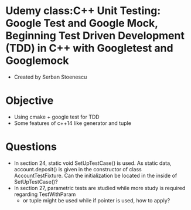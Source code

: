 # Udemy class:C++ Unit Testing: Google Test and Google Mock, Beginning Test Driven Development (TDD) in C++ with Googletest and Googlemock
- Created by Serban Stoenescu

# Objective
- Using cmake + google test for TDD
- Some features of c++14 like generator and tuple

# Questions
- In section 24, static void SetUpTestCase() is used. As static data, account.deposit() is given in the constructor of class AccountTestFixture. Can the initialization be located in the inside of SetUpTestCase()?
- In section 27, parametric tests are studied while more study is required regarding TestWithParam
  - <int> or tuple might be used while if pointer is used, how to apply?

